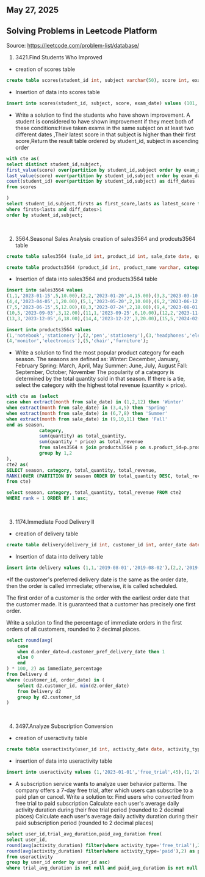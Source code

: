 
## May 27, 2025

## Solving Problems in Leetcode Platform
Source: https://leetcode.com/problem-list/database/

1. 3421.Find Students Who Improved
* creation of scores table
```sql
create table scores(student_id int, subject varchar(50), score int, exam_date date, primary key(student_id, subject, exam_date));
```
* Insertion of data into scores table
```sql
insert into scores(student_id, subject, score, exam_date) values (101, 'math', 70, '2023-01-15'), (101, 'math', 85, '2023-02-15'), (101, 'physics', 65, '2023-01-15'), (101, 'physics', 60, '2023-02-15'), (102, 'math', 80, '2023-01-15'), (102, 'math', 85, '2023-02-15'), (103, 'math', 90, '2023-01-15'), (104, 'physics', 75, '2023-01-15'), (104, 'physics', 85, '2023-02-15');

```
* Write a solution to find the students who have shown improvement. A student is considered to have shown improvement if they meet both of these conditions:Have taken exams in the same subject on at least two different dates ,Their latest score in that subject is higher than their first score,Return the result table ordered by student_id, subject in ascending order
```sql
with cte as(
select distinct student_id,subject,
first_value(score) over(partition by student_id,subject order by exam_date) as firsts,
last_value(score) over(partition by student_id,subject order by exam_date ROWS BETWEEN UNBOUNDED PRECEDING AND UNBOUNDED FOLLOWING) as lasts,
count(student_id) over(partition by student_id,subject) as diff_dates
from scores

)
select student_id,subject,firsts as first_score,lasts as latest_score from cte
where firsts<lasts and diff_dates>1
order by student_id,subject;
```
<br>

2. 3564.Seasonal Sales Analysis
creation of sales3564 and prodcuts3564 table
```sql
create table sales3564 (sale_id int, product_id int, sale_date date, quantity int, price decimal);

create table products3564 (product_id int, product_name varchar, category varchar);
```
* Insertion of data into sales3564 and products3564 table
```sql
insert into sales3564 values 
(1,1,'2023-01-15',5,10.00),(2,2,'2023-01-20',4,15.00),(3,3,'2023-03-10',3,18.00),
(4,4,'2023-04-05',1,20.00),(5,1,'2023-05-20',2,10.00),(6,2,'2023-06-12',4,15.00),
(7,5,'2023-06-15',5,12.00),(8,3,'2023-07-24',2,18.00),(9,4,'2023-08-01',5,20.00),
(10,5,'2023-09-03',3,12.00),(11,1,'2023-09-25',6,10.00),(12,2,'2023-11-10',4,15.00),
(13,3,'2023-12-05',6,18.00),(14,4,'2023-12-22',3,20.00),(15,5,'2024-02-14',2,12.00);

insert into products3564 values 
(1,'notebook','stationery'),(2,'pen','stationery'),(3,'headphones','electronics'),
(4,'monitor','electronics'),(5,'chair','furniture');
```
* Write a solution to find the most popular product category for each season. The seasons are defined as:
 Winter: December, January, February
 Spring: March, April, May
 Summer: June, July, August
 Fall: September, October, November
The popularity of a category is determined by the total quantity sold in that season. If there is a tie, select the category with the highest total revenue (quantity × price).
```sql
with cte as (select
case when extract(month from sale_date) in (1,2,12) then 'Winter'
when extract(month from sale_date) in (3,4,5) then 'Spring'
when extract(month from sale_date) in (6,7,8) then 'Summer'
when extract(month from sale_date) in (9,10,11) then 'Fall'
end as season,
            category,
            sum(quantity) as total_quantity,
            sum(quantity * price) as total_revenue
            from sales3564 s join products3564 p on s.product_id=p.product_id 
            group by 1,2
),
cte2 as(
SELECT season, category, total_quantity, total_revenue, 
RANK()OVER (PARTITION BY season ORDER BY total_quantity DESC, total_revenue DESC) AS rank
from cte)

select season, category, total_quantity, total_revenue FROM cte2
WHERE rank = 1 ORDER BY 1 asc;
```
<br>

3. 1174.Immediate Food Delivery II
* creation of delivery table
```sql
create table delivery(delivery_id int, customer_id int, order_date date, customer_pref_delivery_date date);
```
* Insertion of data into delivery table
```sql  
insert into delivery values (1,1,'2019-08-01','2019-08-02'),(2,2,'2019-08-02','2019-08-02'),(3,1,'2019-08-11','2019-08-12'),(4,3,'2019-08-24','2019-08-24'),(5,3,'2019-08-21','2019-08-22'),(6,2,'2019-08-11','2019-08-13'),(7,4,'2019-08-09','2019-08-09');
```
*If the customer's preferred delivery date is the same as the order date, then the order is called immediate; otherwise, it is called scheduled.

The first order of a customer is the order with the earliest order date that the customer made. It is guaranteed that a customer has precisely one first order.

Write a solution to find the percentage of immediate orders in the first orders of all customers, rounded to 2 decimal places.
```sql
select round(avg(
    case 
    when d.order_date=d.customer_pref_delivery_date then 1
    else 0
    end
) * 100, 2) as immediate_percentage
from Delivery d
where (customer_id, order_date) in (
    select d2.customer_id, min(d2.order_date)
    from Delivery d2
    group by d2.customer_id
)
```
<br>

4. 3497.Analyze Subscription Conversion 
* creation of useractivity table
```sql
create table useractivity(user_id int, activity_date date, activity_type varchar, activity_duration int);
```
* insertion of data into useractivity table
```sql
insert into useractivity values (1,'2023-01-01','free_trial',45),(1,'2023-01-02','free_trial',30),(1,'2023-01-05','free_trial',60),(1,'2023-01-10','paid',75),(1,'2023-01-12','paid',90),(1,'2023-01-15','paid',65),(2,'2023-02-01','free_trial',55),(2,'2023-02-03','free_trial',25),(2,'2023-02-07','free_trial',50),(2,'2023-02-10','cancelled',0),(3,'2023-03-05','free_trial',70),(3,'2023-03-06','free_trial',60),(3,'2023-03-08','free_trial',80),(3,'2023-03-12','paid',50),(3,'2023-03-15','paid',55),(3,'2023-03-20','paid',85),(4,'2023-04-01','free_trial',40),(4,'2023-04-03','free_trial',35),(4,'2023-04-05','paid',45),(4,'2023-04-07','cancelled',0);
```
* A subscription service wants to analyze user behavior patterns. The company offers a 7-day free trial, after which users can subscribe to a paid plan or cancel. Write a solution to:
Find users who converted from free trial to paid subscription
Calculate each user's average daily activity duration during their free trial period (rounded to 2 decimal places)
Calculate each user's average daily activity duration during their paid subscription period (rounded to 2 decimal places)
```sql
select user_id,trial_avg_duration,paid_avg_duration from(
select user_id,
round(avg(activity_duration) filter(where activity_type='free_trial'),2) as trial_avg_duration,
round(avg(activity_duration) filter(where activity_type='paid'),2) as paid_avg_duration
from useractivity 
group by user_id order by user_id asc)
where trial_avg_duration is not null and paid_avg_duration is not null
```

<br>

